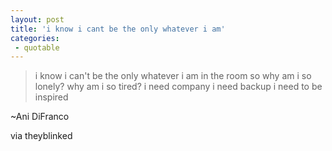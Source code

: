 ```yaml
---
layout: post
title: 'i know i cant be the only whatever i am'
categories:
 - quotable
---
```


<blockquote>i know i can't be the only whatever i am in the room
so why am i so lonely?
why am i so tired?
i need company
i need backup
i need to be inspired</blockquote>


~Ani DiFranco 



via theyblinked
